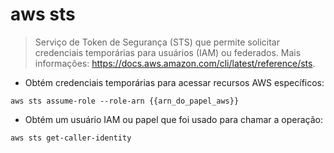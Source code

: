 # aws sts

> Serviço de Token de Segurança (STS) que permite solicitar credenciais temporárias para usuários (IAM) ou federados.
> Mais informações: <https://docs.aws.amazon.com/cli/latest/reference/sts>.

- Obtém credenciais temporárias para acessar recursos AWS específicos:

`aws sts assume-role --role-arn {{arn_do_papel_aws}}`

- Obtém um usuário IAM ou papel que foi usado para chamar a operação:

`aws sts get-caller-identity`

